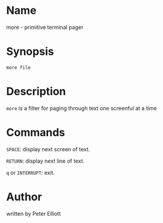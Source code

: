 # Name

more - primitive terminal pager

# Synopsis

`more file`

# Description

`more` is a filter for paging through text one screenful at a time

# Commands

`SPACE`: display next screen of text.

`RETURN`: display next line of text.

`q` or `INTERRUPT`: exit.

# Author

written by Peter Elliott